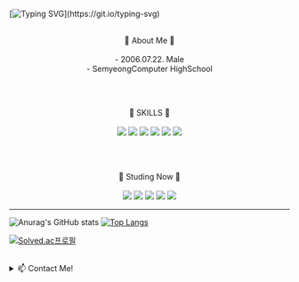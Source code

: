 [![Typing SVG](https://readme-typing-svg.demolab.com?font=Reddit+Mono&weight=500&size=40&pause=1000&center=true&vCenter=true&random=false&width=600&height=100&lines=Hello!+I'm+Kim+Sang-jun.)](https://git.io/typing-svg)

<br/>
<div align="center">
💬 About Me 💬 <br/><br/>
- 2006.07.22. Male <br/>
- SemyeongComputer HighSchool <br/>  

<br/><br/>

 🔭 SKILLS 🔭 <br/><br/>
<img src="https://img.shields.io/badge/Python-3776AB?style=for-the-badge&logo=Python&logoColor=white">
<img src="https://img.shields.io/badge/Unity-black?style=for-the-badge&logo=Unity&logoColor=white">
<img src="https://img.shields.io/badge/csharp-512BD4?style=for-the-badge&logo=csharp&logoColor=white">
<img src="https://img.shields.io/badge/HTML5-E34F26?style=for-the-badge&logo=HTML5&logoColor=white">
<img src="https://img.shields.io/badge/CSS3-1572B6?style=for-the-badge&logo=CSS3&logoColor=white">
<img src="https://img.shields.io/badge/Javascript-F7DF1E?style=for-the-badge&logo=Javascript&logoColor=white">

  
<br/><br/>

🌱 Studing Now 🌱 <br/><br/>
<img src="https://img.shields.io/badge/React-61DAFB?style=for-the-badge&logo=React&logoColor=white">
<img src="https://img.shields.io/badge/Flutter-02569B?style=for-the-badge&logo=Flutter&logoColor=white">
<img src="https://img.shields.io/badge/Figma-F24E1E?style=for-the-badge&logo=Figma&logoColor=white">
<img src="https://img.shields.io/badge/Firebase-FFCA28?style=for-the-badge&logo=Firebase&logoColor=white">
<img src="https://img.shields.io/badge/Aws-232F3E?style=for-the-badge&logo=AmazonAws&logoColor=white">


<!--
<br/><br/>

 LICENSES <br/><br/>
<img src="https://img.shields.io/badge/MicrosoftPowerPoint-B7472A?style=for-the-badge&logo=MicrosoftPowerPoint&logoColor=white">
<img src="https://img.shields.io/badge/microsoftexcel-217346?style=for-the-badge&logo=microsoftexcel&logoColor=white">
<img src="https://img.shields.io/badge/adobephotoshop-31A8FF?style=for-the-badge&logo=adobephotoshop&logoColor=white">
-->
---
</div>

![Anurag's GitHub stats](https://github-readme-stats.vercel.app/api?username=ddangjun&hide=contribs,prs)
[![Top Langs](https://github-readme-stats.vercel.app/api/top-langs/?username=ddangjun)](https://github.com/anuraghazra/github-readme-stats) <br/>

[![Solved.ac프로필](http://mazassumnida.wtf/api/v2/generate_badge?boj=ddangjun)](https://solved.ac/ddangjun)
  

<br/>
<details>
<summary>
  📫 Contact Me!
</summary>
   roland0331@naver.com
</details>
<!--
**DDANGJUN/DDANGJUN** is a ✨ _special_ ✨ repository because its `README.md` (this file) appears on your GitHub profile.

Here are some ideas to get you started:

- 🔭 I’m currently working on ...
- 🌱 I’m currently learning ...
- 👯 I’m looking to collaborate on ...
- 🤔 I’m looking for help with ...
- 💬 Ask me about ...
- 📫 How to reach me: ...
- 😄 Pronouns: ...
- ⚡ Fun fact: ...
-->
